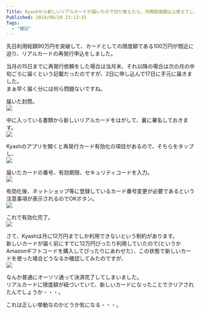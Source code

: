 ```yaml
---
Title: Kyashから新しいリアルカードが届いたので切り替えたら、月間限度額以上使えてしまった話
Published: 2019/08/20 23:13:31
Tags:
  - "雑記"
---
```

先日利用総額90万円を突破して、カードとしての限度額である100万円が間近に迫り、リアルカードの再発行申込をしました。  
<?# OEmbed "https://blog.hitsujin.jp/entry/2019/08/02/000610" /?>

当月の15日までに再発行依頼をした場合は当月末、それ以降の場合は次の月の中旬ごろに届くという記載だったのですが、2日に申し込んで17日に手元に届きました。  
まぁ早く届く分には何ら問題ないですね。  

届いた封筒。  
![](20190820230948.jpg) 



中に入っている書類から新しいリアルカードをはがして、裏に署名しておきます。  
![](20190820230955.jpg) 



Kyashのアプリを開くと再発行カード有効化の項目があるので、そちらをタップし、  
![](20190820231009.jpg) 



届いたカードの番号、有効期限、セキュリティコードを入力。  
![](20190820231017.jpg) 



有効化後、ネットショップ等に登録しているカード番号変更が必要であるという注意事項が表示されるのでOKボタン。   
![](20190820231026.jpg) 



これで有効化完了。  
![](20190820231050.jpg) 



さて、Kyashは月に12万円までしか利用できないという制約があります。  
新しいカードが届く前にすでに12万円ぴったり利用していたので(というかAmazonギフトコードを購入してぴったりにあわせた）、この状態で新しいカードを使った場合どうなるか確認してみたのですが、  
![](20190820231040.jpg) 



なんか普通にオーソリ通って決済完了してしまいました。  
リアルカードに限度額が紐づいていて、新しいカードになったことでクリアされたんでしょうか・・・。  

これは正しい挙動なのかどうか気になる・・・。